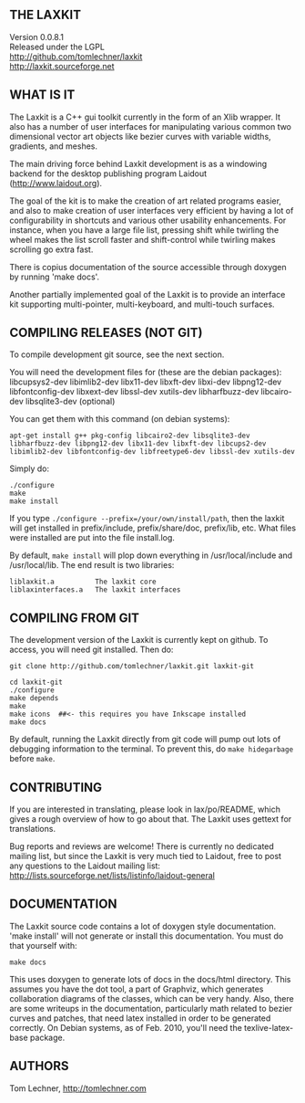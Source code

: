 
THE LAXKIT
---------------
Version 0.0.8.1  
Released under the LGPL  
http://github.com/tomlechner/laxkit  
http://laxkit.sourceforge.net  


WHAT IS IT
----------
The Laxkit is a C++ gui toolkit currently in the form of an Xlib wrapper.
It also has a number of user interfaces for manipulating various common two 
dimensional vector art objects like bezier curves with variable widths,
gradients, and meshes.

The main driving force behind Laxkit development is as a windowing
backend for the desktop publishing program Laidout (http://www.laidout.org).

The goal of the kit is to make the creation of art related programs
easier, and also to make creation of user interfaces very efficient by having
a lot of configurability in shortcuts and various other usability enhancements.
For instance, when you have a large file list, pressing shift while 
twirling the wheel makes the list scroll faster and shift-control while
twirling makes scrolling go extra fast.

There is copius documentation of the source accessible through doxygen by 
running 'make docs'.

Another partially implemented goal of the Laxkit is to provide an interface
kit supporting multi-pointer, multi-keyboard, and multi-touch surfaces.


COMPILING RELEASES (NOT GIT)
----------------------------
To compile development git source, see the next section.

You will need the development files for (these are the debian packages):  
    libcupsys2-dev
    libimlib2-dev
    libx11-dev
    libxft-dev
    libxi-dev
    libpng12-dev
    libfontconfig-dev 
    libxext-dev
    libssl-dev
    xutils-dev
    libharfbuzz-dev
    libcairo-dev
    libsqlite3-dev (optional)
 
You can get them with this command (on debian systems):

    apt-get install g++ pkg-config libcairo2-dev libsqlite3-dev libharfbuzz-dev libpng12-dev libx11-dev libxft-dev libcups2-dev libimlib2-dev libfontconfig-dev libfreetype6-dev libssl-dev xutils-dev

Simply do:

    ./configure
    make
    make install

If you type `./configure --prefix=/your/own/install/path`, then the laxkit will get
installed in prefix/include, prefix/share/doc, prefix/lib, etc.
What files were installed are put into the file install.log.

By default, `make install` will plop down everything in /usr/local/include and 
/usr/local/lib. The end result is two libraries:

    liblaxkit.a          The laxkit core      
    liblaxinterfaces.a   The laxkit interfaces


COMPILING FROM GIT
------------------
The development version of the Laxkit is currently kept on github. To access,
you will need git installed. Then do:

    git clone http://github.com/tomlechner/laxkit.git laxkit-git
    
    cd laxkit-git
    ./configure
    make depends
    make
    make icons  ##<- this requires you have Inkscape installed
    make docs

By default, running the Laxkit directly from git code will pump out lots of debugging information 
to the terminal. To prevent this, do `make hidegarbage` before `make`.


CONTRIBUTING
------------
If you are interested in translating, please look in lax/po/README, which gives
a rough overview of how to go about that. The Laxkit uses gettext for translations.

Bug reports and reviews are welcome!
There is currently no dedicated mailing list, but since the Laxkit is very much tied
to Laidout, free to post any questions to the Laidout mailing list:
 http://lists.sourceforge.net/lists/listinfo/laidout-general


DOCUMENTATION
-------------
The Laxkit source code contains a lot of doxygen style documentation.
'make install' will not generate or install this documentation. 
You must do that yourself with:

    make docs

This uses doxygen to generate lots of docs in the docs/html directory. This assumes you
have the dot tool, a part of Graphviz, which generates collaboration diagrams of the classes,
which can be very handy. Also, there are some writeups in the documentation, particularly math 
related to bezier curves and patches, that need latex installed in order to be generated 
correctly. On Debian systems, as of Feb. 2010, you'll need the texlive-latex-base package.


AUTHORS
-------
Tom Lechner, http://tomlechner.com


